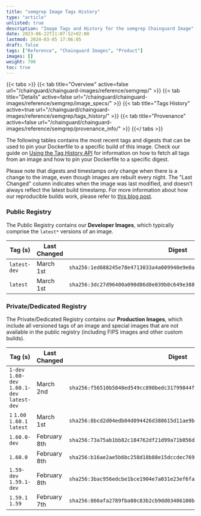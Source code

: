 ```yaml
---
title: "semgrep Image Tags History"
type: "article"
unlisted: true
description: "Image Tags and History for the semgrep Chainguard Image"
date: 2023-06-22T11:07:52+02:00
lastmod: 2024-03-05 17:06:05
draft: false
tags: ["Reference", "Chainguard Images", "Product"]
images: []
weight: 700
toc: true
---
```


{{< tabs >}}
{{< tab title="Overview" active=false url="/chainguard/chainguard-images/reference/semgrep/" >}}
{{< tab title="Details" active=false url="/chainguard/chainguard-images/reference/semgrep/image_specs/" >}}
{{< tab title="Tags History" active=true url="/chainguard/chainguard-images/reference/semgrep/tags_history/" >}}
{{< tab title="Provenance" active=false url="/chainguard/chainguard-images/reference/semgrep/provenance_info/" >}}
{{</ tabs >}}

The following tables contains the most recent tags and digests that can be used to pin your Dockerfile to a specific build of this image. Check our guide on [Using the Tag History API](/chainguard/chainguard-images/using-the-tag-history-api/) for information on how to fetch all tags from an image and how to pin your Dockerfile to a specific digest.

Please note that digests and timestamps only change when there is a change to the image, even though images are rebuilt every night. The "Last Changed" column indicates when the image was last modified, and doesn't always reflect the latest build timestamp. For more information about how our reproducible builds work, please refer to [this blog post](https://www.chainguard.dev/unchained/reproducing-chainguards-reproducible-image-builds).

### Public Registry
The Public Registry contains our **Developer Images**, which typically comprise the `latest*` versions of an image.

| Tag (s)       | Last Changed | Digest                                                                    |
|---------------|--------------|---------------------------------------------------------------------------|
|  `latest-dev` | March 1st    | `sha256:1ed688245e78e4713033a4a009940e9e0aba14b71e8e94c2d774f7d6cd0d1c29` |
|  `latest`     | March 1st    | `sha256:3dc27d96400a090d86d8e039b0c649e3886f05bdad44e986f441ed6ff68ad0c2` |


### Private/Dedicated Registry
The Private/Dedicated Registry contains our **Production Images**, which include all versioned tags of an image and special images that are not available in the public registry (including FIPS images and other custom builds).

| Tag (s)                                       | Last Changed | Digest                                                                    |
|-----------------------------------------------|--------------|---------------------------------------------------------------------------|
|  `1-dev` `1.60-dev` `1.60.1-dev` `latest-dev` | March 2nd    | `sha256:f56510b5848ed549cc890bedc31799844fdc686ba6addb7297383dab5145a91b` |
|  `1` `1.60` `1.60.1` `latest`                 | March 1st    | `sha256:8bcd2d04edb04d094426d388615d11ae9b952e6a777d6d1b63f64a9042de712c` |
|  `1.60.0-dev`                                 | February 8th | `sha256:73a75ab1bb82c184762df21d99a71b056dacab68a3369645abbb82cee8b4c74f` |
|  `1.60.0`                                     | February 8th | `sha256:b16ae2ae5b6bc258d18b88e15dccdec7691c2fba8daecf39ac323adcc57195f1` |
|  `1.59-dev` `1.59.1-dev`                      | February 8th | `sha256:3bac956edcbe1bce1904e7a031e23ef6fa48e5c76502a02900bae97348c020e4` |
|  `1.59.1` `1.59`                              | February 7th | `sha256:866afa2789fba80c83b2cb9dd03486100bf6b85cf117a08f8051f25633c744f6` |

